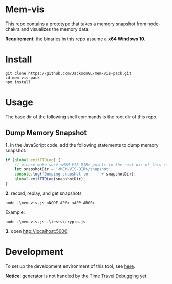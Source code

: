 # Mem-vis

This repo contains a prototype that takes a memory snapshot from node-chakra and visualizes the memory data.

**Requirement**: the binaries in this repo assume a **x64 Windows 10**.

# Install

```
git clone https://github.com/JacksonGL/mem-vis-pack.git
cd mem-vis-pack
npm install
```

# Usage

The base dir of the following shell commands is the root dir of this repo.

## Dump Memory Snapshot

  **1.** In the JavaScript code, add the following statements to dump memory snapshot:

```javascript
if (global.emitTTDLog) {
    // please make sure <MEM-VIS-DIR> points to the root dir of this repo
    let snapshotDir = '<MEM-VIS-DIR>/snapshot';
    console.log('Dumping snapshot to -- ' + snapshotDir);
    global.emitTTDLog(snapshotDir);
}
```

  **2.** record, replay, and get snapshots

```
node .\mem-vis.js <NODE-APP> <APP-ARGS>
```

Example:

```
node .\mem-vis.js .\tests\crypto.js
```
  
  **3.** open [http://localhost:5000](http://localhost:5000)


# Development

To set up the development environment of this tool, see [here](https://github.com/JacksonGL/memo-vis).

**Notice**: generator is not handled by the Time Travel Debugging yet.